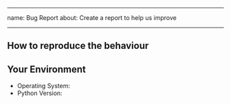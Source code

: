  ---
name: Bug Report
about: Create a report to help us improve

---

How to reproduce the behaviour
---------


Your Environment
---------
<!-- Include details of your environment.-->
* Operating System:
* Python Version:
